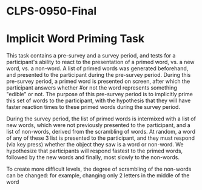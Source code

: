 # CLPS-0950-Final
 
# Implicit Word Priming Task
This task contains a pre-survey and a survey period, and tests for a participant's ability to react to the presentation of a primed word, vs. a new word, vs. a non-word. A list of primed words was generated beforehand, and presented to the participant during the pre-survey period. During this pre-survey period, a primed word is presented on screen, after which the participant answers whether #or not the word represents something "edible" or not. The purpose of this pre-survey period is to implicitly prime this set of words to the participant, with the hypothesis that they will have faster reaction times to these primed words during the survey period. 

During the survey period, the list of primed words is intermixed with a list of new words, which were not previously presented to the participant, and a list of non-words, derived from the scrambling of words. At random, a word of any of these 3 list is presented to the participant, and they must respond (via key press) whether the object they saw is a word or non-word. We hypothesize that participants will respond fastest to the primed words, followed by the new words and finally, most slowly to the non-words. 

To create more difficult levels, the degree of scrambling of the non-words can be changed: for example, changing only 2 letters in the middle of the word 